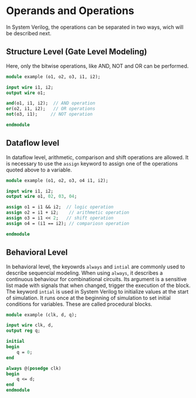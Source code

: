 # Operands and Operations

In System Verilog, the operations can be separated in two ways, wich will be described next.

## Structure Level (Gate Level Modeling)

Here, only the bitwise operations, like AND, NOT and OR can be performed.

```systemverilog
module example (o1, o2, o3, i1, i2);

input wire i1, i2;
output wire o1;

and(o1, i1, i2);  // AND operation
or(o2, i1, i2);   // OR operations
not(o3, i1);     // NOT operation

endmodule
```

## Dataflow level

In dataflow level, arithmetic, comparison and shift operations are allowed.
It is necessary to use the ```assign``` keyword to assign one of the operations quoted above to a variable.

```systemverilog
module example (o1, o2, o3, o4 i1, i2);

input wire i1, i2;
output wire o1, 02, 03, 04;

assign o1 = i1 && i2;  // logic operation
assign o2 = i1 + i2;    // arithmetic operation
assign o3 = i1 << 2;   // shift operation
assign o4 = (i1 == i2); // compariosn operation

endmodule
```

## Behavioral Level

In behavioral level, the keyowrds ```always``` and ```intial``` are commonly used to describe sequencial modeling.
When using ```always```, it describes a continuous behaviour for combinational circuits. Its argument is a sensitive list made with signals that when changed, trigger the execution of the block.
The keyword ```intial``` is used in System Verilog to initialize values at the start of simulation. It runs once at the beginning of simulation to set initial conditions for variables.
These are called procedural blocks.

```systemverilog
module example (clk, d, q);

input wire clk, d,
output reg q;

initial 
begin
    q = 0; 
end

always @(posedge clk) 
begin
    q <= d;
end
endmodule


